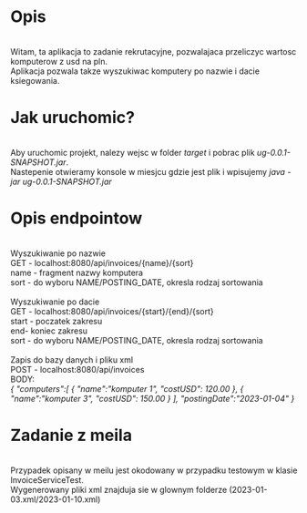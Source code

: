 # Opis
<br>
Witam, ta aplikacja to zadanie rekrutacyjne, pozwalajaca przeliczyc wartosc komputerow z usd na pln.<br>
Aplikacja pozwala takze wyszukiwac komputery po nazwie i dacie ksiegowania.<br>

# Jak uruchomic?
<br>
Aby uruchomic projekt, nalezy wejsc w folder <i>target</i> i pobrac plik <i>ug-0.0.1-SNAPSHOT.jar</i>.<br>
Nastepenie otwieramy konsole w miesjcu gdzie jest plik i wpisujemy <i>java -jar ug-0.0.1-SNAPSHOT.jar</i>

# Opis endpointow
<br>
Wyszukiwanie po nazwie<br>
GET - localhost:8080/api/invoices/{name}/{sort} <br>
name - fragment nazwy komputera<br>
sort - do wyboru NAME/POSTING_DATE, okresla rodzaj sortowania<br>
<br>
Wyszukiwanie po dacie<br>
GET - localhost:8080/api/invoices/{start}/{end}/{sort} <br>
start - poczatek zakresu<br>
end- koniec zakresu<br>
sort - do wyboru NAME/POSTING_DATE, okresla rodzaj sortowania<br>
<br>
Zapis do bazy danych i pliku xml<br>
POST - localhost:8080/api/invoices <br>
BODY:<br>
<i>
{
    "computers":[
        {
            "name":"komputer 1",
            "costUSD": 120.00
        },
        {
            "name":"komputer 3",
            "costUSD": 150.00
        }
    ],
    "postingDate":"2023-01-04"
}
</i>

# Zadanie z meila
<br>
Przypadek opisany w meilu jest okodowany w przypadku testowym w klasie InvoiceServiceTest.<br>
Wygenerowany pliki xml znajduja sie w glownym folderze <i></i>(2023-01-03.xml/2023-01-10.xml)</i>
